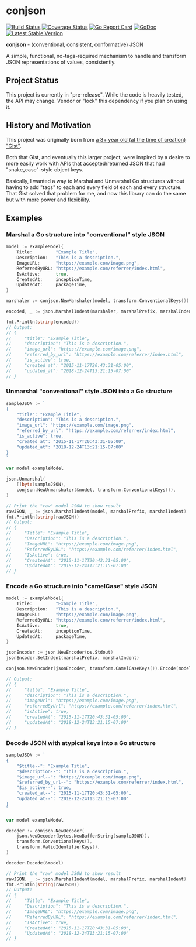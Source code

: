 # conjson

[![Build Status](https://travis-ci.com/Rican7/conjson.svg?branch=master)](https://travis-ci.com/Rican7/conjson)
[![Coverage Status](https://coveralls.io/repos/github/Rican7/conjson/badge.svg)](https://coveralls.io/github/Rican7/conjson)
[![Go Report Card](https://goreportcard.com/badge/github.com/Rican7/conjson)](https://goreportcard.com/report/github.com/Rican7/conjson)
[![GoDoc](https://godoc.org/github.com/Rican7/conjson?status.svg)](https://godoc.org/github.com/Rican7/conjson)
[![Latest Stable Version](https://img.shields.io/github/release/Rican7/conjson.svg?style=flat)](https://github.com/Rican7/conjson/releases)

**conjson** - (conventional, consistent, conformative) JSON

A simple, functional, no-tags-required mechanism to handle and transform JSON representations of values, consistently.


## Project Status

This project is currently in "pre-release". While the code is heavily tested, the API may change.
Vendor or "lock" this dependency if you plan on using it.


## History and Motivation

This project was originally born from [a 3+ year old (at the time of creation) "Gist"](https://gist.github.com/Rican7/39a3dc10c1499384ca91).

Both that Gist, and eventually this larger project, were inspired by a desire to more easily work with APIs that
accepted/returned JSON that had "snake_case"-style object keys.

Basically, I wanted a way to Marshal and Unmarshal Go structures without having to add "tags" to each and every field of
each and every structure. That Gist solved that problem for me, and now this library can do the same but with more
power and flexibility.


## Examples

### Marshal a Go structure into "conventional" style JSON

```go
model := exampleModel{
	Title:         "Example Title",
	Description:   "This is a description.",
	ImageURL:      "https://example.com/image.png",
	ReferredByURL: "https://example.com/referrer/index.html",
	IsActive:      true,
	CreatedAt:     inceptionTime,
	UpdatedAt:     packageTime,
}

marshaler := conjson.NewMarshaler(model, transform.ConventionalKeys())

encoded, _ := json.MarshalIndent(marshaler, marshalPrefix, marshalIndent)

fmt.Println(string(encoded))
// Output:
// {
//     "title": "Example Title",
//     "description": "This is a description.",
//     "image_url": "https://example.com/image.png",
//     "referred_by_url": "https://example.com/referrer/index.html",
//     "is_active": true,
//     "created_at": "2015-11-17T20:43:31-05:00",
//     "updated_at": "2018-12-24T13:21:15-07:00"
// }
```

### Unmarshal "conventional" style JSON into a Go structure

```go
sampleJSON := `
{
	"title": "Example Title",
	"description": "This is a description.",
	"image_url": "https://example.com/image.png",
	"referred_by_url": "https://example.com/referrer/index.html",
	"is_active": true,
	"created_at": "2015-11-17T20:43:31-05:00",
	"updated_at": "2018-12-24T13:21:15-07:00"
}
`

var model exampleModel

json.Unmarshal(
	[]byte(sampleJSON),
	conjson.NewUnmarshaler(&model, transform.ConventionalKeys()),
)

// Print the "raw" model JSON to show result
rawJSON, _ := json.MarshalIndent(model, marshalPrefix, marshalIndent)
fmt.Println(string(rawJSON))
// Output:
// {
//     "Title": "Example Title",
//     "Description": "This is a description.",
//     "ImageURL": "https://example.com/image.png",
//     "ReferredByURL": "https://example.com/referrer/index.html",
//     "IsActive": true,
//     "CreatedAt": "2015-11-17T20:43:31-05:00",
//     "UpdatedAt": "2018-12-24T13:21:15-07:00"
// }
```

### Encode a Go structure into "camelCase" style JSON

```go
model := exampleModel{
	Title:         "Example Title",
	Description:   "This is a description.",
	ImageURL:      "https://example.com/image.png",
	ReferredByURL: "https://example.com/referrer/index.html",
	IsActive:      true,
	CreatedAt:     inceptionTime,
	UpdatedAt:     packageTime,
}

jsonEncoder := json.NewEncoder(os.Stdout)
jsonEncoder.SetIndent(marshalPrefix, marshalIndent)

conjson.NewEncoder(jsonEncoder, transform.CamelCaseKeys()).Encode(model)

// Output:
// {
//     "title": "Example Title",
//     "description": "This is a description.",
//     "imageUrl": "https://example.com/image.png",
//     "referredByUrl": "https://example.com/referrer/index.html",
//     "isActive": true,
//     "createdAt": "2015-11-17T20:43:31-05:00",
//     "updatedAt": "2018-12-24T13:21:15-07:00"
// }
```

### Decode JSON with atypical keys into a Go structure

```go
sampleJSON := `
{
	"$title--": "Example Title",
	"$description--": "This is a description.",
	"$image_url--": "https://example.com/image.png",
	"$referred_by_url--": "https://example.com/referrer/index.html",
	"$is_active--": true,
	"created_at--": "2015-11-17T20:43:31-05:00",
	"updated_at--": "2018-12-24T13:21:15-07:00"
}
`

var model exampleModel

decoder := conjson.NewDecoder(
	json.NewDecoder(bytes.NewBufferString(sampleJSON)),
	transform.ConventionalKeys(),
	transform.ValidIdentifierKeys(),
)

decoder.Decode(&model)

// Print the "raw" model JSON to show result
rawJSON, _ := json.MarshalIndent(model, marshalPrefix, marshalIndent)
fmt.Println(string(rawJSON))
// Output:
// {
//     "Title": "Example Title",
//     "Description": "This is a description.",
//     "ImageURL": "https://example.com/image.png",
//     "ReferredByURL": "https://example.com/referrer/index.html",
//     "IsActive": true,
//     "CreatedAt": "2015-11-17T20:43:31-05:00",
//     "UpdatedAt": "2018-12-24T13:21:15-07:00"
// }
```
